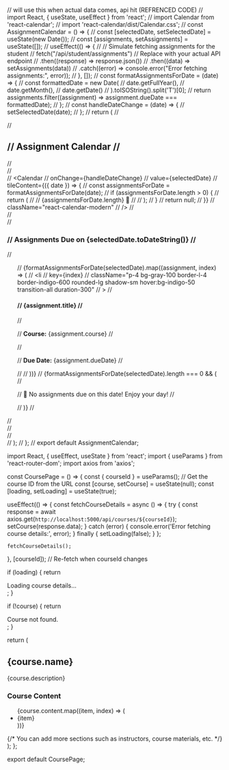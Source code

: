 


// will use this when actual data comes, api hit (REFRENCED CODE)
// import React, { useState, useEffect } from 'react';
// import Calendar from 'react-calendar';
// import 'react-calendar/dist/Calendar.css';
// const AssignmentCalendar = () => {
//     const [selectedDate, setSelectedDate] = useState(new Date());
//     const [assignments, setAssignments] = useState([]);
//     useEffect(() => {
//         // Simulate fetching assignments for the student
//         fetch("/api/student/assignments") // Replace with your actual API endpoint
//             .then((response) => response.json())
//             .then((data) => setAssignments(data))
//             .catch((error) => console.error("Error fetching assignments:", error));
//     }, []);
//     const formatAssignmentsForDate = (date) => {
//         const formattedDate = new Date(
//             date.getFullYear(),
//             date.getMonth(),
//             date.getDate()
//         ).toISOString().split('T')[0];
//         return assignments.filter((assignment) => assignment.dueDate === formattedDate);
//     };
//     const handleDateChange = (date) => {
//         setSelectedDate(date);
//     };
//     return (
//         <div className="max-w-6xl mx-auto p-6 bg-gray-50 shadow-lg rounded-2xl border border-gray-200">
//             <h2 className="text-3xl font-bold text-indigo-700 mb-6 text-center">
//                 Assignment Calendar
//             </h2>
//             <div className="grid grid-cols-1 md:grid-cols-2 gap-8">
//                 <div className="bg-gradient-to-tr from-white via-gray-100 to-indigo-50 rounded-3xl p-6 shadow-xl border border-gray-200">
//                     <Calendar
//                         onChange={handleDateChange}
//                         value={selectedDate}
//                         tileContent={({ date }) => {
//                             const assignmentsForDate = formatAssignmentsForDate(date);
//                             if (assignmentsForDate.length > 0) {
//                                 return (
//                                     <span className="absolute bottom-2 right-2 bg-indigo-500 text-white text-[10px] font-medium px-2 py-0.5 rounded-lg shadow-md">
//                                         {assignmentsForDate.length} 📌
//                                     </span>
//                                 );
//                             }
//                             return null;
//                         }}
//                         className="react-calendar-modern"
//                     />
//                 </div>
//                 <div className="bg-white rounded-2xl p-6 shadow-lg border border-gray-100">
//                     <h3 className="text-xl font-semibold text-indigo-700 mb-4">
//                         Assignments Due on {selectedDate.toDateString()}
//                     </h3>
//                     <ul className="space-y-4">
//                         {formatAssignmentsForDate(selectedDate).map((assignment, index) => (
//                             <li
//                                 key={index}
//                                 className="p-4 bg-gray-100 border-l-4 border-indigo-600 rounded-lg shadow-sm hover:bg-indigo-50 transition-all duration-300"
//                             >
//                                 <h4 className="text-lg font-bold text-gray-800 mb-2">
//                                     {assignment.title}
//                                 </h4>
//                                 <p className="text-sm text-gray-600">
//                                     <strong>Course:</strong> {assignment.course}
//                                 </p>
//                                 <p className="text-sm text-gray-600">
//                                     <strong>Due Date:</strong> {assignment.dueDate}
//                                 </p>
//                             </li>
//                         ))}
//                         {formatAssignmentsForDate(selectedDate).length === 0 && (
//                             <p className="text-gray-500 text-center">
//                                 🎉 No assignments due on this date! Enjoy your day!
//                             </p>
//                         )}
//                     </ul>
//                 </div>
//             </div>
//         </div>
//     );
// };
// export default AssignmentCalendar;
















import React, { useEffect, useState } from 'react';
import { useParams } from 'react-router-dom';
import axios from 'axios';

const CoursePage = () => {
  const { courseId } = useParams();  // Get the course ID from the URL
  const [course, setCourse] = useState(null);
  const [loading, setLoading] = useState(true);

  useEffect(() => {
    const fetchCourseDetails = async () => {
      try {
        const response = await axios.get(`http://localhost:5000/api/courses/${courseId}`);
        setCourse(response.data);
      } catch (error) {
        console.error('Error fetching course details:', error);
      } finally {
        setLoading(false);
      }
    };

    fetchCourseDetails();
  }, [courseId]);  // Re-fetch when courseId changes

  if (loading) {
    return <div>Loading course details...</div>;
  }

  if (!course) {
    return <div>Course not found.</div>;
  }

  return (
    <div className="max-w-6xl mx-auto p-6">
      <h2 className="text-3xl font-semibold text-center text-indigo-600">{course.name}</h2>
      <p className="text-gray-700 mt-3">{course.description}</p>
      <div className="mt-6">
        <h3 className="text-2xl font-semibold text-indigo-600">Course Content</h3>
        <ul className="list-disc ml-8 mt-3">
          {course.content.map((item, index) => (
            <li key={index} className="text-gray-700">{item}</li>
          ))}
        </ul>
      </div>
      {/* You can add more sections such as instructors, course materials, etc. */}
    </div>
  );
};

export default CoursePage;
